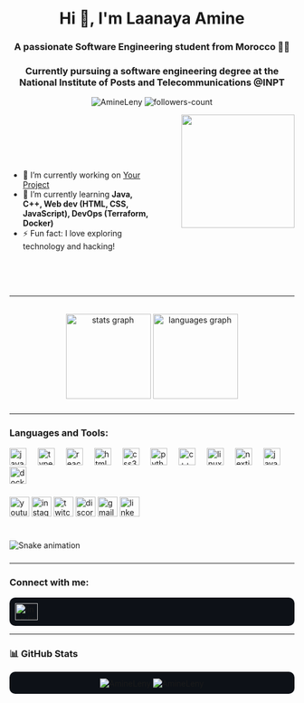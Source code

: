 <h1 align="center">Hi 👋, I'm Laanaya Amine</h1>
<h3 align="center">A passionate Software Engineering student from Morocco 🧑‍💻</h3> 
<h3 align="center">Currently pursuing a software engineering degree at the National Institute of Posts and Telecommunications @INPT</h3>
 <p align="center">
  <img src="https://komarev.com/ghpvc/?username=AmineLeny&label=Profile%20views&color=0e75b6&style=flat" alt="AmineLeny" />
  <img src="https://img.shields.io/github/followers/AmineLeny?label=Followers&color=0e75b6&style=flat-square" alt="followers-count" /> 
  
   

</p>
  <div width="50%"> 
  
 <img align="right" align="center" height="200" src="https://media0.giphy.com/media/v1.Y2lkPTc5MGI3NjExY3lsc2E3ZmZhemZqYnRqaXo0NTVleXZ4Nmk4dDNlaXcyeWZrZWw0MSZlcD12MV9pbnRlcm5hbF9naWZfYnlfaWQmY3Q9Zw/3ov9jNziFTMfzSumAw/giphy.webp"  />

  </div>
<div style="width: 50%; padding-top: 50px;">
<br><br>

- 🔭 I’m currently working on [Your Project](https://github.com/yourusername/yourproject)
- 🌱 I’m currently learning **Java, C++, Web dev (HTML, CSS, JavaScript), DevOps (Terraform, Docker)**
- ⚡ Fun fact: I love exploring technology and hacking!

</div>



<br><br><br>






---
<br>
<div align="center">
  <img src="https://github-readme-stats.vercel.app/api?username=AmineLeny&hide_title=false&hide_rank=false&show_icons=true&include_all_commits=true&count_private=true&disable_animations=false&theme=dracula&locale=en&hide_border=false" height="150" alt="stats graph"  />
  <img src="https://github-readme-stats.vercel.app/api/top-langs?username=AmineLeny&locale=en&hide_title=false&layout=compact&card_width=320&langs_count=5&theme=dracula&hide_border=false" height="150" alt="languages graph"  />
</div>

###
 ---

###

<h3 align="left">Languages and Tools:</h3>

<div align="left">
  <img src="https://cdn.jsdelivr.net/gh/devicons/devicon/icons/javascript/javascript-original.svg" height="30" alt="javascript logo"  />
  <img width="12" />
  <img src="https://cdn.jsdelivr.net/gh/devicons/devicon/icons/typescript/typescript-original.svg" height="30" alt="typescript logo"  />
  <img width="12" />
  <img src="https://cdn.jsdelivr.net/gh/devicons/devicon/icons/react/react-original.svg" height="30" alt="react logo"  />
  <img width="12" />
  <img src="https://cdn.jsdelivr.net/gh/devicons/devicon/icons/html5/html5-original.svg" height="30" alt="html5 logo"  />
  <img width="12" />
  <img src="https://cdn.jsdelivr.net/gh/devicons/devicon/icons/css3/css3-original.svg" height="30" alt="css3 logo"  />
  <img width="12" />
  <img src="https://cdn.jsdelivr.net/gh/devicons/devicon/icons/python/python-original.svg" height="30" alt="python logo"  />
  <img width="12" />
  <img src="https://cdn.jsdelivr.net/gh/devicons/devicon/icons/cplusplus/cplusplus-original.svg" height="30" alt="c++ logo"  />
  <img width="12" />
  <img src="https://cdn.jsdelivr.net/gh/devicons/devicon/icons/linux/linux-original.svg" height="30" alt="linux logo"  />
  <img width="12" />
  <img src="https://cdn.jsdelivr.net/gh/devicons/devicon/icons/nextjs/nextjs-original.svg" height="30" alt="nextjs logo"  />
  <img width="12" />
  <img src="https://cdn.jsdelivr.net/gh/devicons/devicon/icons/java/java-original.svg" height="30" alt="java logo"  />
  <img width="12" />
  <img src="https://cdn.jsdelivr.net/gh/devicons/devicon/icons/docker/docker-original.svg" height="30" alt="docker logo"  />
</div>


###

<div align="left">
  <img src="https://img.shields.io/static/v1?message=Youtube&logo=youtube&label=&color=FF0000&logoColor=white&labelColor=&style=for-the-badge" height="35" alt="youtube logo"  />
  <img src="https://img.shields.io/static/v1?message=Instagram&logo=instagram&label=&color=E4405F&logoColor=white&labelColor=&style=for-the-badge" height="35" alt="instagram logo"  />
  <img src="https://img.shields.io/static/v1?message=Twitch&logo=twitch&label=&color=9146FF&logoColor=white&labelColor=&style=for-the-badge" height="35" alt="twitch logo"  />
  <img src="https://img.shields.io/static/v1?message=Discord&logo=discord&label=&color=7289DA&logoColor=white&labelColor=&style=for-the-badge" height="35" alt="discord logo"  />
  <img src="https://img.shields.io/static/v1?message=Gmail&logo=gmail&label=&color=D14836&logoColor=white&labelColor=&style=for-the-badge" height="35" alt="gmail logo"  />
  <img src="https://img.shields.io/static/v1?message=LinkedIn&logo=linkedin&label=&color=0077B5&logoColor=white&labelColor=&style=for-the-badge" height="35" alt="linkedin logo"  />
</div>

###

<br clear="both">

<img src="https://raw.githubusercontent.com/maurodesouza/maurodesouza/output/snake.svg" alt="Snake animation" />

###
---

<h3 align="left">Connect with me:</h3>
<p align="left" style="background-color:#0d1117; padding:10px; border-radius:10px;">
  <a href="https://linkedin.com/in/aminelny" target="_blank">
    <img align="center" src="https://raw.githubusercontent.com/danielcranney/readme-generator/main/public/icons/socials/linkedin-dark.svg" alt="linkedin" height="30" width="40" />
  </a>
</p>

---

### 📊 GitHub Stats
<p align="center" style="background-color:#0d1117; padding:10px; border-radius:10px;">
  <img align="center" src="https://github-readme-stats.vercel.app/api?username=AmineLeny&show_icons=true&theme=dark" alt="AmineLeny" />
  <img align="center" src="https://github-readme-streak-stats.herokuapp.com/?user=AmineLeny&theme=dark" alt="AmineLeny" />
</p>


